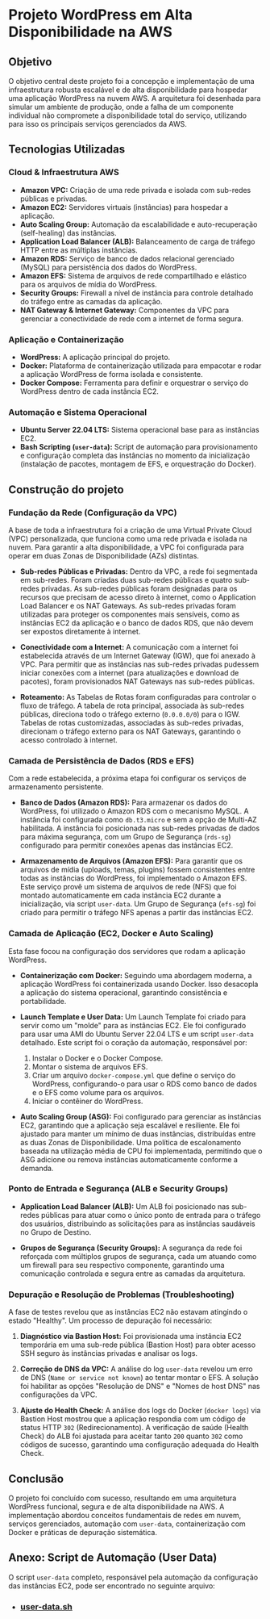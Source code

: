 # Projeto WordPress em Alta Disponibilidade na AWS

## Objetivo

O objetivo central deste projeto foi a concepção e implementação de uma infraestrutura robusta escalável e de alta disponibilidade para hospedar uma aplicação WordPress na nuvem AWS. A arquitetura foi 
desenhada para simular um ambiente de produção, onde a falha de um componente individual não compromete a disponibilidade total do serviço, utilizando para isso os principais serviços gerenciados da AWS.

## Tecnologias Utilizadas

### Cloud & Infraestrutura AWS
* **Amazon VPC:** Criação de uma rede privada e isolada com sub-redes públicas e privadas.
* **Amazon EC2:** Servidores virtuais (instâncias) para hospedar a aplicação.
* **Auto Scaling Group:** Automação da escalabilidade e auto-recuperação (self-healing) das instâncias.
* **Application Load Balancer (ALB):** Balanceamento de carga de tráfego HTTP entre as múltiplas instâncias.
* **Amazon RDS:** Serviço de banco de dados relacional gerenciado (MySQL) para persistência dos dados do WordPress.
* **Amazon EFS:** Sistema de arquivos de rede compartilhado e elástico para os arquivos de mídia do WordPress.
* **Security Groups:** Firewall a nível de instância para controle detalhado do tráfego entre as camadas da aplicação.
* **NAT Gateway & Internet Gateway:** Componentes da VPC para gerenciar a conectividade de rede com a internet de forma segura.

### Aplicação e Containerização
* **WordPress:** A aplicação principal do projeto.
* **Docker:** Plataforma de containerização utilizada para empacotar e rodar a aplicação WordPress de forma isolada e consistente.
* **Docker Compose:** Ferramenta para definir e orquestrar o serviço do WordPress dentro de cada instância EC2.


### Automação e Sistema Operacional
* **Ubuntu Server 22.04 LTS:** Sistema operacional base para as instâncias EC2.
* **Bash Scripting (`user-data`):** Script de automação para provisionamento e configuração completa das instâncias no momento da inicialização (instalação de pacotes, montagem de EFS, e orquestração do Docker).

## Construção do projeto
### Fundação da Rede (Configuração da VPC)

A base de toda a infraestrutura foi a criação de uma Virtual Private Cloud (VPC) personalizada, que funciona como uma rede privada e isolada na nuvem. Para garantir a alta disponibilidade, a VPC foi configurada para operar em duas Zonas de Disponibilidade (AZs) distintas.

* **Sub-redes Públicas e Privadas:** Dentro da VPC, a rede foi segmentada em sub-redes. Foram criadas duas sub-redes públicas e quatro sub-redes privadas. As sub-redes públicas foram designadas para os recursos que precisam de acesso direto à internet, como o Application Load Balancer e os NAT Gateways. As sub-redes privadas foram utilizadas para proteger os componentes mais sensíveis, como as instâncias EC2 da aplicação e o banco de dados RDS, que não devem ser expostos diretamente à internet.

* **Conectividade com a Internet:** A comunicação com a internet foi estabelecida através de um Internet Gateway (IGW), que foi anexado à VPC. Para permitir que as instâncias nas sub-redes privadas pudessem iniciar conexões com a internet (para atualizações e download de pacotes), foram provisionados NAT Gateways nas sub-redes públicas.

* **Roteamento:** As Tabelas de Rotas foram configuradas para controlar o fluxo de tráfego. A tabela de rota principal, associada às sub-redes públicas, direciona todo o tráfego externo (`0.0.0.0/0`) para o IGW. Tabelas de rotas customizadas, associadas às sub-redes privadas, direcionam o tráfego externo para os NAT Gateways, garantindo o acesso controlado à internet.

### Camada de Persistência de Dados (RDS e EFS)

Com a rede estabelecida, a próxima etapa foi configurar os serviços de armazenamento persistente.

* **Banco de Dados (Amazon RDS):** Para armazenar os dados do WordPress, foi utilizado o Amazon RDS com o mecanismo MySQL. A instância foi configurada como `db.t3.micro` e sem a opção de Multi-AZ habilitada. A instância foi posicionada nas sub-redes privadas de dados para máxima segurança, com um Grupo de Segurança (`rds-sg`) configurado para permitir conexões apenas das instâncias EC2.

* **Armazenamento de Arquivos (Amazon EFS):** Para garantir que os arquivos de mídia (uploads, temas, plugins) fossem consistentes entre todas as instâncias do WordPress, foi implementado o Amazon EFS. Este serviço provê um sistema de arquivos de rede (NFS) que foi montado automaticamente em cada instância EC2 durante a inicialização, via script `user-data`. Um Grupo de Segurança (`efs-sg`) foi criado para permitir o tráfego NFS apenas a partir das instâncias EC2.

### Camada de Aplicação (EC2, Docker e Auto Scaling)

Esta fase focou na configuração dos servidores que rodam a aplicação WordPress.

* **Containerização com Docker:** Seguindo uma abordagem moderna, a aplicação WordPress foi containerizada usando Docker. Isso desacopla a aplicação do sistema operacional, garantindo consistência e portabilidade.

* **Launch Template e User Data:** Um Launch Template foi criado para servir como um "molde" para as instâncias EC2. Ele foi configurado para usar uma AMI do Ubuntu Server 22.04 LTS e um script `user-data` detalhado. Este script foi o coração da automação, responsável por:
    1.  Instalar o Docker e o Docker Compose.
    2.  Montar o sistema de arquivos EFS.
    3.  Criar um arquivo `docker-compose.yml` que define o serviço do WordPress, configurando-o para usar o RDS como banco de dados e o EFS como volume para os arquivos.
    4.  Iniciar o contêiner do WordPress.
       
 * **Auto Scaling Group (ASG):** Foi configurado para gerenciar as instâncias EC2, garantindo que a aplicação seja escalável e resiliente. Ele foi ajustado para manter um mínimo de duas instâncias, distribuídas entre as duas Zonas de Disponibilidade. Uma política de escalonamento baseada na utilização média de CPU foi implementada, permitindo que o ASG adicione ou remova instâncias automaticamente conforme a demanda.

### Ponto de Entrada e Segurança (ALB e Security Groups)

* **Application Load Balancer (ALB):** Um ALB foi posicionado nas sub-redes públicas para atuar como o único ponto de entrada para o tráfego dos usuários, distribuindo as solicitações para as instâncias saudáveis no Grupo de Destino.

* **Grupos de Segurança (Security Groups):** A segurança da rede foi reforçada com múltiplos grupos de segurança, cada um atuando como um firewall para seu respectivo componente, garantindo uma comunicação controlada e segura entre as camadas da arquitetura.

### Depuração e Resolução de Problemas (Troubleshooting)

 A fase de testes revelou que as instâncias EC2 não estavam atingindo o estado "Healthy". Um processo de depuração foi necessário:

 1.  **Diagnóstico via Bastion Host:** Foi provisionada uma instância EC2 temporária em uma sub-rede pública (Bastion Host) para obter acesso SSH seguro às instâncias privadas e analisar os logs.

2.  **Correção de DNS da VPC:** A análise do log `user-data` revelou um erro de DNS (`Name or service not known`) ao tentar montar o EFS. A solução foi habilitar as opções "Resolução de DNS" e "Nomes de host DNS" nas configurações da VPC.

3.  **Ajuste do Health Check:** A análise dos logs do Docker (`docker logs`) via Bastion Host mostrou que a aplicação respondia com um código de status HTTP `302` (Redirecionamento). A verificação de saúde (Health Check) do ALB foi ajustada para aceitar tanto `200` quanto `302` como códigos de sucesso, garantindo uma configuração adequada do Health Check.

## Conclusão 
O projeto foi concluído com sucesso, resultando em uma arquitetura WordPress funcional, segura e de alta disponibilidade na AWS. A implementação abordou conceitos fundamentais de redes em nuvem, serviços gerenciados, automação com `user-data`, containerização com Docker e práticas de depuração sistemática. 

## Anexo: Script de Automação (User Data)

O script `user-data` completo, responsável pela automação da configuração das instâncias EC2, pode ser encontrado no seguinte arquivo:

* ### [user-data.sh](user-data.sh)
